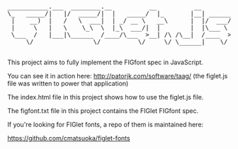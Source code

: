 <pre>
___________.___  ________.__          __          __        
\_   _____/|   |/  _____/|  |   _____/  |_       |__| ______
 |    __)  |   /   \  ___|  | _/ __ \   __\      |  |/  ___/
 |     \   |   \    \_\  \  |_\  ___/|  |        |  |\___ \ 
 \___  /   |___|\______  /____/\___  >__| /\ /\__|  /____  >
     \/                \/          \/     \/ \______|    \/ 

</pre>
This project aims to fully implement the FIGfont spec in JavaScript.

You can see it in action here: http://patorjk.com/software/taag/ (the figlet.js file was written to power that application)

The index.html file in this project shows how to use the figlet.js file.

The figfont.txt file in this project contains the FIGlet FIGfont spec.

If you're looking for FIGlet fonts, a repo of them is maintained here:

https://github.com/cmatsuoka/figlet-fonts